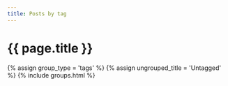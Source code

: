 ```yaml
---
title: Posts by tag
---
```

# {{ page.title }}

{% assign group_type = 'tags' %}
{% assign ungrouped_title = 'Untagged' %}
{% include groups.html %}
